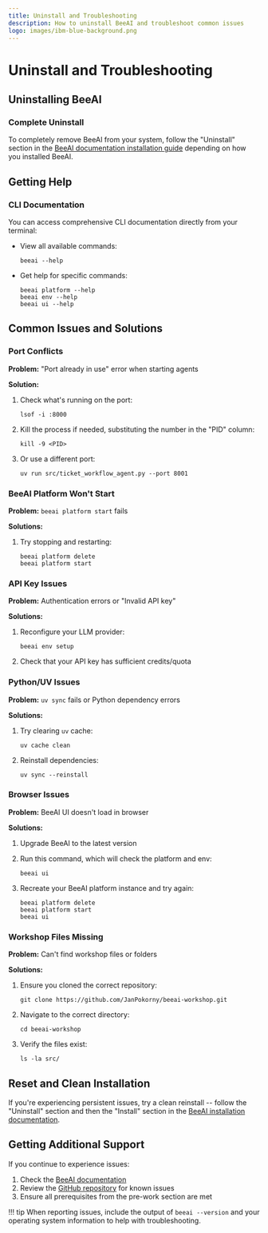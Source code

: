 ```yaml
---
title: Uninstall and Troubleshooting
description: How to uninstall BeeAI and troubleshoot common issues
logo: images/ibm-blue-background.png
---
```


# Uninstall and Troubleshooting

## Uninstalling BeeAI

### Complete Uninstall

To completely remove BeeAI from your system, follow the "Uninstall" section in the [BeeAI documentation installation guide](https://docs.beeai.dev/introduction/installation#uninstall) depending on how you installed BeeAI.

## Getting Help

### CLI Documentation

You can access comprehensive CLI documentation directly from your terminal:

- View all available commands:

    ```shell
    beeai --help
    ```

- Get help for specific commands:

    ```shell
    beeai platform --help
    beeai env --help
    beeai ui --help
    ```

## Common Issues and Solutions

### Port Conflicts

**Problem:** "Port already in use" error when starting agents

**Solution:**

1. Check what's running on the port:

    ```shell
    lsof -i :8000
    ```

2. Kill the process if needed, substituting the number in the "PID" column:

    ```shell
    kill -9 <PID>
    ```

3. Or use a different port:

    ```shell
    uv run src/ticket_workflow_agent.py --port 8001
    ```

### BeeAI Platform Won't Start

**Problem:** `beeai platform start` fails

**Solutions:**

1. Try stopping and restarting:

    ```shell
    beeai platform delete
    beeai platform start
    ```

### API Key Issues

**Problem:** Authentication errors or "Invalid API key"

**Solutions:**

1. Reconfigure your LLM provider:

    ```shell
    beeai env setup
    ```
2. Check that your API key has sufficient credits/quota

### Python/UV Issues

**Problem:** `uv sync` fails or Python dependency errors

**Solutions:**

1. Try clearing `uv` cache:

    ```shell
    uv cache clean
    ```

2. Reinstall dependencies:

    ```shell
    uv sync --reinstall
    ```

### Browser Issues

**Problem:** BeeAI UI doesn't load in browser

**Solutions:**

1. Upgrade BeeAI to the latest version
2. Run this command, which will check the platform and env:

    ```shell
    beeai ui
    ```

3. Recreate your BeeAI platform instance and try again:

    ```shell
    beeai platform delete
    beeai platform start
    beeai ui
    ```

### Workshop Files Missing

**Problem:** Can't find workshop files or folders

**Solutions:**

1. Ensure you cloned the correct repository:

    ```shell
    git clone https://github.com/JanPokorny/beeai-workshop.git
    ```

2. Navigate to the correct directory:

    ```shell
    cd beeai-workshop
    ```

3. Verify the files exist:

    ```shell
    ls -la src/
    ```

## Reset and Clean Installation

If you're experiencing persistent issues, try a clean reinstall -- follow the "Uninstall" section and then the "Install" section in the [BeeAI installation documentation](https://docs.beeai.dev/introduction/installation).

## Getting Additional Support

If you continue to experience issues:

1. Check the [BeeAI documentation](https://docs.beeai.dev)
2. Review the [GitHub repository](https://github.com/JanPokorny/beeai-workshop) for known issues
3. Ensure all prerequisites from the pre-work section are met

!!! tip
    When reporting issues, include the output of `beeai --version` and your operating system information to help with troubleshooting.
